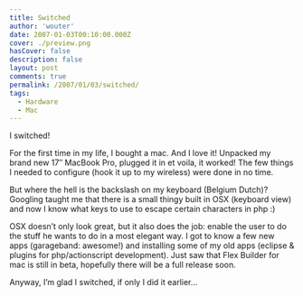 ```yaml
---
title: Switched
author: 'wouter'
date: 2007-01-03T00:10:00.000Z
cover: ./preview.png
hasCover: false
description: false
layout: post
comments: true
permalink: /2007/01/03/switched/
tags:
  - Hardware
  - Mac
---
```

I switched!

For the first time in my life, I bought a mac. And I love it! Unpacked my brand new 17″ MacBook Pro, plugged it in et voila, it worked! The few things I needed to configure (hook it up to my wireless) were done in no time.

<!--more-->

  
But where the hell is the backslash on my keyboard (Belgium Dutch)? Googling taught me that there is a small thingy built in OSX (keyboard view) and now I know what keys to use to escape certain characters in php :)

OSX doesn’t only look great, but it also does the job: enable the user to do the stuff he wants to do in a most elegant way. I got to know a few new apps (garageband: awesome!) and installing some of my old apps (eclipse & plugins for php/actionscript development). Just saw that Flex Builder for mac is still in beta, hopefully there will be a full release soon.

Anyway, I’m glad I switched, if only I did it earlier…